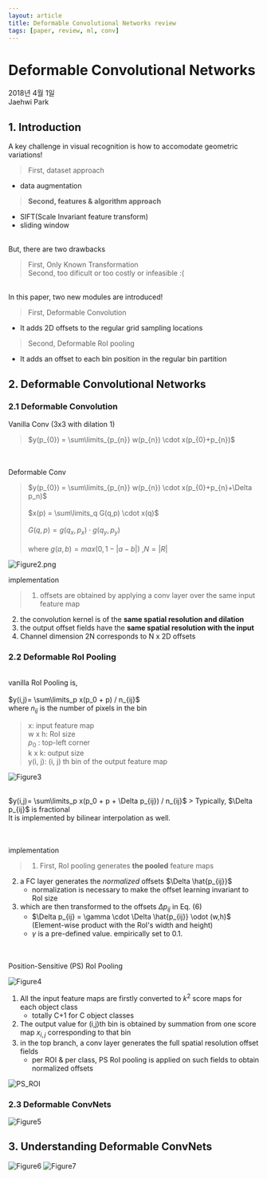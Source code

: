 ```yaml
---
layout: article
title: Deformable Convolutional Networks review
tags: [paper, review, ml, conv]
---
```


# Deformable Convolutional Networks

2018년 4월 1일 <br>
Jaehwi Park

## 1. Introduction

A key challenge in visual recognition is how to accomodate geometric variations!

> First, dataset approach
- data augmentation

> **Second, features & algorithm approach**
- SIFT(Scale Invariant feature transform)
- sliding window

<br>
But, there are two drawbacks

> First, Only Known Transformation <br>
> Second, too dificult or too costly or infeasible :(

<br>
In this paper, two new modules are introduced!

> First, Deformable Convolution
- It adds 2D offsets to the regular grid sampling locations

> Second, Deformable RoI pooling
- It adds an offset to each bin position in the regular bin partition

## 2. Deformable Convolutional Networks

### 2.1 Deformable Convolution


Vanilla Conv (3x3 with dilation 1)
> $y(p_{0}) = \sum\limits_{p_{n}} w(p_{n}) \cdot x(p_{0}+p_{n})$

<br><br>
Deformable Conv 
>$y(p_{0}) = \sum\limits_{p_{n}} w(p_{n}) \cdot x(p_{0}+p_{n}+\Delta p_n)$
<br><br>
$x(p) = \sum\limits_q G(q,p) \cdot x(q)$
<br><br>
$G(q,p) = g(q_x,p_x) \cdot g(q_y,p_y)$
<br><br>
where $g(a,b) = max(0,1-|a-b|)$ ,$N=|R|$


![Figure2.png](https://raw.githubusercontent.com/jaehwi0823/jaehwi0823.github.io/master/_image/DeformableConv/Figure2.png)


implementation
> 1. offsets are obtained by applying a conv layer over the same input feature map
2. the convolution kernel is of the **same spatial resolution and dilation**
3. the output offset fields have the **same spatial resolution with the input**
4. Channel dimension 2N corresponds to N x 2D offsets

### 2.2 Deformable RoI Pooling

<br> vanilla RoI Pooling is, <br><br>
$y(i,j)= \sum\limits_p x(p_0 + p) / n_{ij}$
<br> where $n_{ij}$ is the number of pixels in the bin <br>

>x: input feature map <br>
w x h: RoI size <br>
$p_0$ : top-left corner <br>
k x k: output size <br>
y(i, j): (i, j) th bin of the output feature map <br>

![Figure3](https://raw.githubusercontent.com/jaehwi0823/jaehwi0823.github.io/master/_image/DeformableConv/Figure3.png)

<br>
$y(i,j)= \sum\limits_p x(p_0 + p + \Delta p_{ij}) / n_{ij}$
> Typically, $\Delta p_{ij}$ is fractional <br>
It is implemented by bilinear interpolation as well.

<br><br>
implementation
> 1. First, RoI pooling generates **the pooled** feature maps
2. a FC layer generates the *normalized* offsets $\Delta \hat{p_{ij}}$
    - normalization is necessary to make the offset learning invariant to RoI size
3. which are then transformed to the offsets $\Delta p_{ij}$ in Eq. (6)
    - $\Delta p_{ij} = \gamma \cdot \Delta \hat{p_{ij}} \odot (w,h)$ <br>(Element-wise product with the RoI's width and height)
    - $\gamma$ is a pre-defined value. empirically set to 0.1.

<br><br>
Position-Sensitive (PS) RoI Pooling <br>

![Figure4](https://raw.githubusercontent.com/jaehwi0823/jaehwi0823.github.io/master/_image/DeformableConv/Figure4.png)

1. All the input feature maps are firstly converted to $k^2$ score maps for each object class
    - totally C+1 for C object classes
2. The output value for (i,j)th bin is obtained by summation from one score map $x_{i,j}$ corresponding to that bin
3. in the top branch, a conv layer generates the full spatial resolution offset fields
    - per ROI & per class, PS RoI pooling is applied on such fields to obtain normalized offsets

![PS_ROI](https://raw.githubusercontent.com/jaehwi0823/jaehwi0823.github.io/master/_image/DeformableConv/PS_ROI.jpg)

### 2.3 Deformable ConvNets

![Figure5](https://raw.githubusercontent.com/jaehwi0823/jaehwi0823.github.io/master/_image/DeformableConv/Figure5.png)

## 3. Understanding Deformable ConvNets

![Figure6](https://raw.githubusercontent.com/jaehwi0823/jaehwi0823.github.io/master/_image/DeformableConv/Figure6.png)
![Figure7](https://raw.githubusercontent.com/jaehwi0823/jaehwi0823.github.io/master/_image/DeformableConv/Figure7.png)

